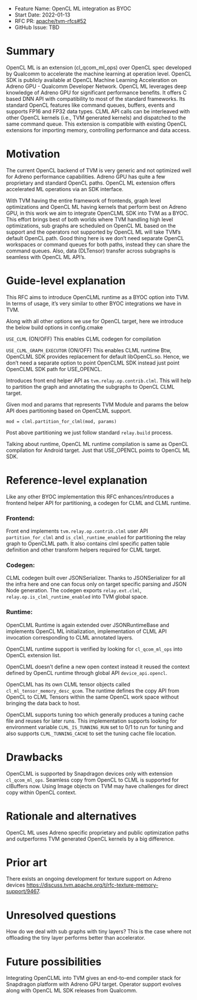 - Feature Name: OpenCL ML integration as BYOC
- Start Date: 2022-01-13
- RFC PR: [apache/tvm-rfcs#52](https://github.com/apache/tvm-rfcs/pull/52)
- GitHub Issue: TBD


# Summary
[summary]: #summary

OpenCL ML is an extension (cl_qcom_ml_ops) over OpenCL spec developed by Qualcomm to accelerate the machine learning at operation level. OpenCL SDK is publicly available at OpenCL Machine Learning Acceleration on Adreno GPU - Qualcomm Developer Network. OpenCL ML leverages deep knowledge of Adreno GPU for significant performance benefits. It offers C based DNN API with compatibility to most of the standard frameworks. Its standard OpenCL features like command queues, buffers, events and supports FP16 and FP32 data types. CLML API calls can be interleaved with other OpenCL kernels (i.e., TVM generated kernels) and dispatched to the same command queue. This extension is compatible with existing OpenCL extensions for importing memory, controlling performance and data access.

# Motivation
[motivation]: #motivation

The current OpenCL backend of TVM is very generic and not optimized well for Adreno performance capabilities. Adreno GPU has quite a few proprietary and standard OpenCL paths. OpenCL ML extension offers accelerated ML operations via an SDK interface.

With TVM having the entire framework of frontends, graph level optimizations and OpenCL ML having kernels that perform best on Adreno GPU, in this work we aim to integrate OpenCLML SDK into TVM as a BYOC. This effort brings best of both worlds where TVM handling high level optimizations, sub graphs are scheduled on OpenCL ML based on the support and the operators not supported by OpenCL ML will take TVM’s default OpenCL path. Good thing here is we don’t need separate OpenCL workspaces or command queues for both paths, instead they can share the command queues. Also, data (DLTensor) transfer across subgraphs is seamless with OpenCL ML API’s.

# Guide-level explanation
[guide-level-explanation]: #guide-level-explanation

This RFC aims to introduce OpenCLML runtime as a BYOC option into TVM. In terms of usage, it’s very similar to other BYOC integrations we have in TVM.

Along with all other options we use for OpenCL target, here we introduce the below build options in config.cmake

```USE_CLML``` (ON/OFF) This enables CLML codegen for compilation

```USE_CLML_GRAPH_EXECUTOR``` (ON/OFF) This enables CLML runtime
Btw, OpenCLML SDK provides replacement for default libOpenCL.so. Hence, we don’t need a separate option to point OpenCLML SDK instead just point OpenCLML SDK path for USE_OPENCL.

Introduces front end helper API as ```tvm.relay.op.contrib.clml```. This will help to partition the graph and annotating the subgraphs to OpenCL CLML target.

Given mod and params that represents TVM Module and params the below API does partitioning based on OpenCLML support.

```mod = clml.partition_for_clml(mod, params)```

Post above partitioning we just follow standard ```relay.build``` process.

Talking about runtime, OpenCL ML runtime compilation is same as OpenCL compilation for Android target. Just that USE_OPENCL points to OpenCL ML SDK.

# Reference-level explanation
[reference-level-explanation]: #reference-level-explanation


Like any other BYOC implementation this RFC enhances/introduces a frontend helper API for partitioning, a codegen for CLML and CLML runtime.

### Frontend:
Front end implements ```tvm.relay.op.contrib.clml``` user API ```partition_for_clml``` and ```is_clml_runtime_enabled``` for partitioning the relay graph to OpenCLML path. It also contains clml specific patten table definition and other transform helpers required for CLML target.

### Codegen:
CLML codegen built over JSONSerializer. Thanks to JSONSerializer for all the infra here and one can focus only on target specific parsing and JSON Node generation. The codegen exports ```relay.ext.clml```, ```relay.op.is_clml_runtime_enabled``` into TVM global space.

### Runtime:
OpenCLML Runtime is again extended over JSONRuntimeBase and implements OpenCL ML initialization, implementation of CLML API invocation corresponding to CLML annotated layers.

OpenCLML runtime support is verified by looking for ```cl_qcom_ml_ops``` into OpenCL extension list.

OpenCLML doesn’t define a new open context instead it reused the context defined by OpenCL runtime through global API ```device_api.opencl```.

OpenCLML has its own CLML tensor objects called ```cl_ml_tensor_memory_desc_qcom```. The runtime defines the copy API from OpenCL to CLML Tensors within the same OpenCL work space without bringing the data back to host.

OpenCLML supports tuning too which generally produces a tuning cache file and reuses for later runs. This implementation supports looking for environment variable ```CLML_IS_TUNNING_RUN``` set to 0/1 to run for tuning and also supports ```CLML_TUNNING_CACHE``` to set the tuning cache file location.

# Drawbacks
[drawbacks]: #drawbacks


OpenCLML is supported by Snapdragon devices only with extension ```cl_qcom_ml_ops```. Seamless copy from OpenCL to CLML is supported for clBuffers now. Using Image objects on TVM may have challenges for direct copy within OpenCL context.

# Rationale and alternatives
[rationale-and-alternatives]: #rationale-and-alternatives


OpenCL ML uses Adreno specific proprietary and public optimization paths and outperforms TVM generated OpenCL kernels by a big difference.

# Prior art
[prior-art]: #prior-art

There exists an ongoing development for texture support on Adreno devices https://discuss.tvm.apache.org/t/rfc-texture-memory-support/9467.

# Unresolved questions
[unresolved-questions]: #unresolved-questions


How do we deal with sub graphs with tiny layers? This is the case where not offloading the tiny layer performs better than accelerator.

# Future possibilities
[future-possibilities]: #future-possibilities

Integrating OpenCLML into TVM gives an end-to-end compiler stack for Snapdragon platform with Adreno GPU target. Operator support evolves along with OpenCL ML SDK releases from Qualcomm.
